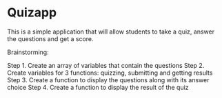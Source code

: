# Quizapp
This is a simple application that will allow students to take a quiz, answer the questions and get a score.

Brainstorming:

Step 1. Create an array of variables that contain the questions
Step 2. Create variables for 3 functions: quizzing, submitting and getting results
Step 3. Create a function to display the questions along with its answer choice
Step 4. Create a function to display the result of the quiz